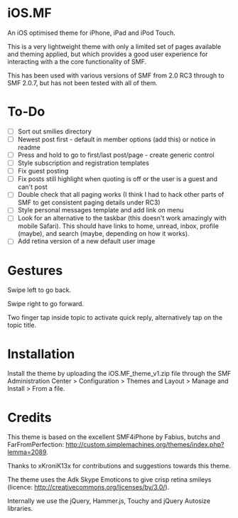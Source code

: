 iOS.MF
==============

An iOS optimised theme for iPhone, iPad and iPod Touch.

This is a very lightweight theme with only a limited set of pages available and theming applied, but which provides a good user experience for interacting with a the core functionality of SMF.

This has been used with various versions of SMF from 2.0 RC3 through to SMF 2.0.7, but has not been tested with all of them.

To-Do
==============

- [ ] Sort out smilies directory
- [ ] Newest post first - default in member options (add this) or notice in readme
- [ ] Press and hold to go to first/last post/page - create generic control
- [ ] Style subscription and registration templates
- [ ] Fix guest posting
- [ ] Fix posts still highlight when quoting is off or the user is a guest and can't post
- [ ] Double check that all paging works (I think I had to hack other parts of SMF to get consistent paging details under RC3)
- [ ] Style personal messages template and add link on menu
- [ ] Look for an alternative to the taskbar (this doesn't work amazingly with mobile Safari). This should have links to home, unread, inbox, profile (maybe), and search (maybe, depending on how it works).
- [ ] Add retina version of a new default user image

Gestures
==============

Swipe left to go back.

Swipe right to go forward.

Two finger tap inside topic to activate quick reply, alternatively tap on the topic title.

Installation
==============

Install the theme by uploading the iOS.MF_theme_v1.zip file through the SMF Administration Center > Configuration > Themes and Layout > Manage and Install > From a file.

Credits
==============

This theme is based on the excellent SMF4iPhone by Fabius, butchs and FarFromPerfection: http://custom.simplemachines.org/themes/index.php?lemma=2089.

Thanks to xKroniK13x for contributions and suggestions towards this theme.

The theme uses the Adk Skype Emoticons to give crisp retina smileys (licence: http://creativecommons.org/licenses/by/3.0/).

Internally we use the jQuery, Hammer.js, Touchy and jQuery Autosize libraries.
